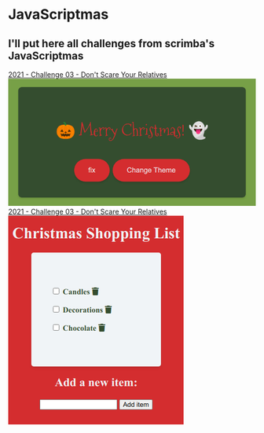 # JavaScriptmas

## I'll put here all challenges from scrimba's JavaScriptmas

<a href="https://jcesarprog.github.io/JavaScriptmas/2021/03-dont-scare-your-relatives/index.html" target="_blank" rel="noopener">
2021 - Challenge 03 - Don't Scare Your Relatives
<img src="/2021/03-dont-scare-your-relatives/screenshot.png" alt="challenge 03 - Don't Scare Your Relatives">
</a>

<a href="https://jcesarprog.github.io/JavaScriptmas/2021/04-shopping-checklist/index.html" target="_blank" rel="noopener">
2021 - Challenge 03 - Don't Scare Your Relatives
<img src="/2021/04-shopping-checklist/screenshot.png" alt="challenge 03 - Don't Scare Your Relatives">
</a>
